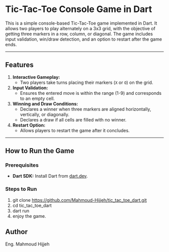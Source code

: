# Tic-Tac-Toe Console Game in Dart

This is a simple console-based Tic-Tac-Toe game implemented in Dart. It allows two players to play alternately on a 3x3 grid, with the objective of getting three markers in a row, column, or diagonal. The game includes input validation, win/draw detection, and an option to restart after the game ends.

---

## Features
1. **Interactive Gameplay:**
   - Two players take turns placing their markers (`X` or `O`) on the grid.
2. **Input Validation:**
   - Ensures the entered move is within the range (1-9) and corresponds to an empty cell.
3. **Winning and Draw Conditions:**
   - Declares a winner when three markers are aligned horizontally, vertically, or diagonally.
   - Declares a draw if all cells are filled with no winner.
4. **Restart Option:**
   - Allows players to restart the game after it concludes.

---

## How to Run the Game

### Prerequisites
- **Dart SDK:** Install Dart from [dart.dev](https://dart.dev/get-dart).

### Steps to Run
   1) git clone https://github.com/Mahmoud-Hijjeh/tic_tac_toe_dart.git
   2) cd tic_tac_toe_dart
   3) dart run
   4) enjoy the game.

## Author
Eng. Mahmoud Hijjeh


